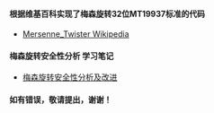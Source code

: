 #### 根据维基百科实现了梅森旋转32位MT19937标准的代码
- [Mersenne_Twister Wikipedia](https://en.wikipedia.org/wiki/Mersenne_Twister)


#### 梅森旋转安全性分析 学习笔记
- [梅森旋转安全性分析及改进](http://csuncle.com/2018/08/02/%E6%A2%85%E6%A3%AE%E6%97%8B%E8%BD%AC%E5%AE%89%E5%85%A8%E6%80%A7%E5%88%86%E6%9E%90%E5%8F%8A%E6%94%B9%E8%BF%9B/)


#### 如有错误，敬请提出，谢谢！